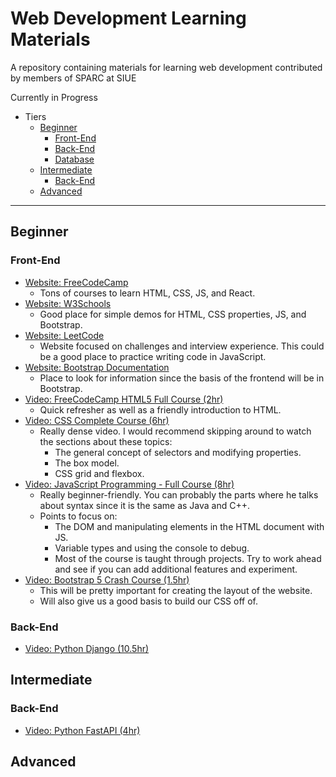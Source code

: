 # Web Development Learning Materials
A repository containing materials for learning web development contributed by members of SPARC at SIUE

Currently in Progress

* Tiers
  * [Beginner](#Beginner)
    * [Front-End](#Front-End)
    * [Back-End](#Back-End)
    * [Database](#Database)
  * [Intermediate](#Intermediate)
    * [Back-End](#Back-End-1)
  * [Advanced](#Advanced)

----

## Beginner

### Front-End

- [Website: FreeCodeCamp](https://www.freecodecamp.org/learn)
  - Tons of courses to learn HTML, CSS, JS, and React.
- [Website: W3Schools](https://www.w3schools.com)
  - Good place for simple demos for HTML, CSS properties, JS, and Bootstrap.
- [Website: LeetCode](https://leetcode.com/problemset/all/)
  - Website focused on challenges and interview experience. This could be a good place to practice writing code in JavaScript.
- [Website: Bootstrap Documentation](https://getbootstrap.com/docs/5.1/getting-started/introduction/)
  - Place to look for information since the basis of the frontend will be in Bootstrap.
- [Video: FreeCodeCamp HTML5 Full Course (2hr)](https://www.youtube.com/watch?v=pQN-pnXPaVg)
  - Quick refresher as well as a friendly introduction to HTML.
- [Video: CSS Complete Course (6hr)](https://www.youtube.com/watch?v=1Rs2ND1ryYc)
  - Really dense video. I would recommend skipping around to watch the sections about these topics:
    - The general concept of selectors and modifying properties.
    - The box model.
    - CSS grid and flexbox.
- [Video: JavaScript Programming - Full Course (8hr)](https://www.youtube.com/watch?v=jS4aFq5-91M)
  - Really beginner-friendly. You can probably the parts where he talks about syntax since it is the same as Java and C++.
  - Points to focus on:
    - The DOM and manipulating elements in the HTML document with JS.
    - Variable types and using the console to debug.
    - Most of the course is taught through projects. Try to work ahead and see if you can add additional features and experiment.
- [Video: Bootstrap 5 Crash Course (1.5hr)](https://youtu.be/4sosXZsdy-s)
  - This will be pretty important for creating the layout of the website. 
  - Will also give us a good basis to build our CSS off of.

### Back-End

- [Video: Python Django (10.5hr)](https://www.youtube.com/watch?v=jBzwzrDvZ18)

## Intermediate

### Back-End

- [Video: Python FastAPI (4hr)](https://youtu.be/7t2alSnE2-I)


## Advanced

